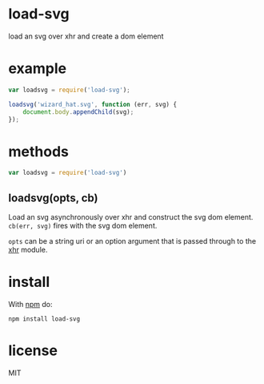 # load-svg

load an svg over xhr and create a dom element

# example

``` js
var loadsvg = require('load-svg');

loadsvg('wizard_hat.svg', function (err, svg) {
    document.body.appendChild(svg);
});
```

# methods

``` js
var loadsvg = require('load-svg')
```

## loadsvg(opts, cb)

Load an svg asynchronously over xhr and construct the svg dom element.
`cb(err, svg)` fires with the svg dom element.

`opts` can be a string uri or an option argument that is passed through to the
[xhr](https://npmjs.org/package/xhr) module.

# install

With [npm](https://npmjs.org) do:

```
npm install load-svg
```

# license

MIT
